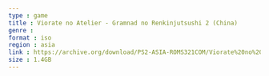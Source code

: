 ```yaml
---
type : game
title : Viorate no Atelier - Gramnad no Renkinjutsushi 2 (China)
genre : 
format : iso
region : asia
link : https://archive.org/download/PS2-ASIA-ROMS321COM/Viorate%20no%20Atelier%20-%20Gramnad%20no%20Renkinjutsushi%202%20%28China%29.7z
size : 1.4GB
---
```

